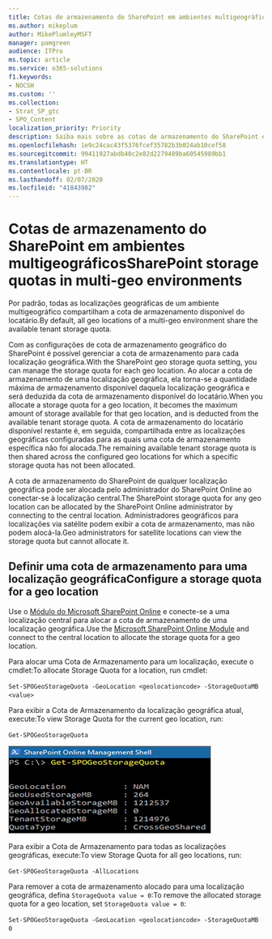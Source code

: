 ```yaml
---
title: Cotas de armazenamento do SharePoint em ambientes multigeográficos
ms.author: mikeplum
author: MikePlumleyMSFT
manager: pamgreen
audience: ITPro
ms.topic: article
ms.service: o365-solutions
f1.keywords:
- NOCSH
ms.custom: ''
ms.collection:
- Strat_SP_gtc
- SPO_Content
localization_priority: Priority
description: Saiba mais sobre as cotas de armazenamento do SharePoint em ambientes multigeográficos.
ms.openlocfilehash: 1e9c24cac43f5376fcef35782b3b024ab10cef58
ms.sourcegitcommit: 99411927abdb40c2e82d2279489ba60545989bb1
ms.translationtype: HT
ms.contentlocale: pt-BR
ms.lasthandoff: 02/07/2020
ms.locfileid: "41843982"
---
```

# <a name="sharepoint-storage-quotas-in-multi-geo-environments"></a><span data-ttu-id="3a001-103">Cotas de armazenamento do SharePoint em ambientes multigeográficos</span><span class="sxs-lookup"><span data-stu-id="3a001-103">SharePoint storage quotas in multi-geo environments</span></span>

<span data-ttu-id="3a001-104">Por padrão, todas as localizações geográficas de um ambiente multigeográfico compartilham a cota de armazenamento disponível do locatário.</span><span class="sxs-lookup"><span data-stu-id="3a001-104">By default, all geo locations of a multi-geo environment share the available tenant storage quota.</span></span>

<span data-ttu-id="3a001-105">Com as configurações de cota de armazenamento geográfico do SharePoint é possível gerenciar a cota de armazenamento para cada localização geográfica.</span><span class="sxs-lookup"><span data-stu-id="3a001-105">With the SharePoint geo storage quota setting, you can manage the storage quota for each geo location.</span></span> <span data-ttu-id="3a001-106">Ao alocar a cota de armazenamento de uma localização geográfica, ela torna-se a quantidade máxima de armazenamento disponível daquela localização geográfica e será deduzida da cota de armazenamento disponível do locatário.</span><span class="sxs-lookup"><span data-stu-id="3a001-106">When you allocate a storage quota for a geo location, it becomes the maximum amount of storage available for that geo location, and is deducted from the available tenant storage quota.</span></span> <span data-ttu-id="3a001-107">A cota de armazenamento do locatário disponível restante é, em seguida, compartilhada entre as localizações geográficas configuradas para as quais uma cota de armazenamento específica não foi alocada.</span><span class="sxs-lookup"><span data-stu-id="3a001-107">The remaining available tenant storage quota is then shared across the configured geo locations for which a specific storage quota has not been allocated.</span></span>

<span data-ttu-id="3a001-108">A cota de armazenamento do SharePoint de qualquer localização geográfica pode ser alocada pelo administrador do SharePoint Online ao conectar-se à localização central.</span><span class="sxs-lookup"><span data-stu-id="3a001-108">The SharePoint storage quota for any geo location can be allocated by the SharePoint Online administrator by connecting to the central location.</span></span> <span data-ttu-id="3a001-109">Administradores geográficos para localizações via satélite podem exibir a cota de armazenamento, mas não podem alocá-la.</span><span class="sxs-lookup"><span data-stu-id="3a001-109">Geo administrators for satellite locations can view the storage quota but cannot allocate it.</span></span>

## <a name="configure-a-storage-quota-for-a-geo-location"></a><span data-ttu-id="3a001-110">Definir uma cota de armazenamento para uma localização geográfica</span><span class="sxs-lookup"><span data-stu-id="3a001-110">Configure a storage quota for a geo location</span></span>

<span data-ttu-id="3a001-111">Use o [Módulo do Microsoft SharePoint Online](https://www.microsoft.com/download/details.aspx?id=35588 ) e conecte-se a uma localização central para alocar a cota de armazenamento de uma localização geográfica.</span><span class="sxs-lookup"><span data-stu-id="3a001-111">Use the [Microsoft SharePoint Online Module](https://www.microsoft.com/download/details.aspx?id=35588 ) and connect to the central location to allocate the storage quota for a geo location.</span></span> 

<span data-ttu-id="3a001-112">Para alocar uma Cota de Armazenamento para um localização, execute o cmdlet:</span><span class="sxs-lookup"><span data-stu-id="3a001-112">To allocate Storage Quota for a location, run cmdlet:</span></span>

`Set-SPOGeoStorageQuota -GeoLocation <geolocationcode> -StorageQuotaMB <value>`

<span data-ttu-id="3a001-113">Para exibir a Cota de Armazenamento da localização geográfica atual, execute:</span><span class="sxs-lookup"><span data-stu-id="3a001-113">To view Storage Quota for the current geo location, run:</span></span>

`Get-SPOGeoStorageQuota`

![Captura de tela da janela do PowerShell mostrando o cmdlet Get SPOGeoStorageQuota](media/multi-geo-storage-quota.png)

<span data-ttu-id="3a001-115">Para exibir a Cota de Armazenamento para todas as localizações geográficas, execute:</span><span class="sxs-lookup"><span data-stu-id="3a001-115">To view Storage Quota for all geo locations, run:</span></span>

`Get-SPOGeoStorageQuota -AllLocations`

<span data-ttu-id="3a001-116">Para remover a cota de armazenamento alocado para uma localização geográfica, defina `StorageQuota value = 0`:</span><span class="sxs-lookup"><span data-stu-id="3a001-116">To remove the allocated storage quota for a geo location, set `StorageQuota value = 0`:</span></span>

`Set-SPOGeoStorageQuota -GeoLocation <geolocationcode> -StorageQuotaMB 0`
